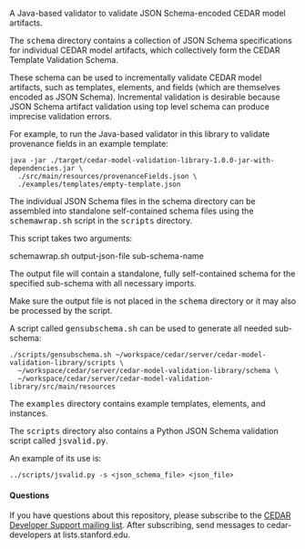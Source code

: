 A Java-based validator to validate JSON Schema-encoded CEDAR model artifacts.

The <tt>schema</tt> directory contains a collection of JSON Schema specifications for individual CEDAR model artifacts, 
which collectively form the CEDAR Template Validation Schema. 

These schema can be used to incrementally validate CEDAR model artifacts, such as templates, elements, and fields (which are
themselves encoded as JSON Schema).
Incremental validation is desirable because JSON Schema artifact validation using top level schema can produce imprecise
validation errors. 

For example, to run the Java-based validator in this library to validate provenance fields in an example template:

    java -jar ./target/cedar-model-validation-library-1.0.0-jar-with-dependencies.jar \
      ./src/main/resources/provenanceFields.json \
      ./examples/templates/empty-template.json

The individual JSON Schema files in the </tt>schema</tt> directory can be assembled into
standalone self-contained schema files using the <tt>schemawrap.sh</tt> script in the <tt>scripts</tt> directory.

This script takes two arguments:

   schemawrap.sh output-json-file sub-schema-name

The output file will contain a standalone, fully self-contained schema for the specified sub-schema with all necessary imports.

Make sure the output file is not placed in the <tt>schema</tt> directory or it may also be processed by the script.

A script called <tt>gensubschema.sh</tt> can be used to generate all needed sub-schema:

    ./scripts/gensubschema.sh ~/workspace/cedar/server/cedar-model-validation-library/scripts \
      ~/workspace/cedar/server/cedar-model-validation-library/schema \
      ~/workspace/cedar/server/cedar-model-validation-library/src/main/resources

The <tt>examples</tt> directory contains example templates, elements, and instances.

The <tt>scripts</tt> directory also contains a Python JSON Schema validation script called <tt>jsvalid.py</tt>.

An example of its use is:

    ../scripts/jsvalid.py -s <json_schema_file> <json_file>

#### Questions

If you have questions about this repository, please subscribe to the [CEDAR Developer Support
mailing list](https://mailman.stanford.edu/mailman/listinfo/cedar-developers).
After subscribing, send messages to cedar-developers at lists.stanford.edu.
